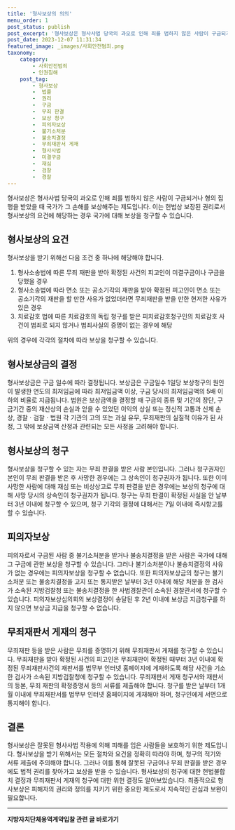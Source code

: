 ```yaml
---
title: '형사보상의 의의'
menu_order: 1
post_status: publish
post_excerpt: '형사보상은 형사사법 당국의 과오로 인해 죄를 범하지 않은 사람이 구금되거나 형의 집행을 받았을 때 국가가 그 손해를 보상해주는 제도입니다. 이는 헌법상 보장된 권리로서 형사보상의 요건에 해당하는 경우 국가에 대해 보상을 청구할 수 있습니다.'
post_date: 2023-12-07 11:31:34
featured_image: _images/사회안전범죄.png
taxonomy:
    category:
        - 사회안전범죄
        - 인권침해
    post_tag:
        - 형사보상
        -  법률
        -  권리
        -  구금
        -  무죄 판결
        -  보상 청구
        -  피의자보상
        -  불기소처분
        -  불송치결정
        -  무죄재판서 게재
        -  형사사법
        -  미결구금
        -  재심
        -  검찰
        -  경찰
---
```



형사보상은 형사사법 당국의 과오로 인해 죄를 범하지 않은 사람이 구금되거나 형의 집행을 받았을 때 국가가 그 손해를 보상해주는 제도입니다. 이는 헌법상 보장된 권리로서 형사보상의 요건에 해당하는 경우 국가에 대해 보상을 청구할 수 있습니다.

## 형사보상의 요건

형사보상을 받기 위해선 다음 조건 중 하나에 해당해야 합니다.
1. 형사소송법에 따른 무죄 재판을 받아 확정된 사건의 피고인이 미결구금이나 구금을 당했을 경우
2. 형사소송법에 따라 면소 또는 공소기각의 재판을 받아 확정된 피고인이 면소 또는 공소기각의 재판을 할 만한 사유가 없었더라면 무죄재판을 받을 만한 현저한 사유가 있은 경우
3. 치료감호 법에 따른 치료감호의 독립 청구를 받은 피치료감호청구인의 치료감호 사건이 범죄로 되지 않거나 범죄사실의 증명이 없는 경우에 해당

위의 경우에 각각의 절차에 따라 보상을 청구할 수 있습니다.

## 형사보상금의 결정

형사보상금은 구금 일수에 따라 결정됩니다. 보상금은 구금일수 1일당 보상청구의 원인이 발생한 연도의 최저임금에 따라 최저임금액 이상, 구금 당시의 최저임금액의 5배 이하의 비율로 지급됩니다. 법원은 보상금액을 결정할 때 구금의 종류 및 기간의 장단, 구금기간 중의 재산상의 손실과 얻을 수 있었던 이익의 상실 또는 정신적 고통과 신체 손상, 경찰ㆍ검찰ㆍ법원 각 기관의 고의 또는 과실 유무, 무죄재판의 실질적 이유가 된 사정, 그 밖에 보상금액 산정과 관련되는 모든 사정을 고려해야 합니다.

## 형사보상의 청구

형사보상을 청구할 수 있는 자는 무죄 판결을 받은 사람 본인입니다. 그러나 청구권자인 본인이 무죄 판결을 받은 후 사망한 경우에는 그 상속인이 청구권자가 됩니다. 또한 이미 사망한 사람에 대해 재심 또는 비상상고로 무죄 판결을 받은 경우에는 보상의 청구에 대해 사망 당시의 상속인이 청구권자가 됩니다. 청구는 무죄 판결이 확정된 사실을 안 날부터 3년 이내에 청구할 수 있으며, 청구 기각의 결정에 대해서는 7일 이내에 즉시항고를 할 수 있습니다.

## 피의자보상

피의자로서 구금된 사람 중 불기소처분을 받거나 불송치결정을 받은 사람은 국가에 대해 그 구금에 관한 보상을 청구할 수 있습니다. 그러나 불기소처분이나 불송치결정의 사유가 없는 경우에는 피의자보상을 청구할 수 없습니다. 또한 피의자보상금의 청구는 불기소처분 또는 불송치결정을 고지 또는 통지받은 날부터 3년 이내에 해당 처분을 한 검사가 소속된 지방검찰청 또는 불송치결정을 한 사법경찰관이 소속된 경찰관서에 청구할 수 있습니다. 피의자보상심의회의 보상결정이 송달된 후 2년 이내에 보상금 지급청구를 하지 않으면 보상금 지급을 청구할 수 없습니다.

## 무죄재판서 게재의 청구

무죄재판 등을 받은 사람은 무죄를 증명하기 위해 무죄재판서 게재를 청구할 수 있습니다. 무죄재판을 받아 확정된 사건의 피고인은 무죄재판이 확정된 때부터 3년 이내에 확정된 무죄재판사건의 재판서를 법무부 인터넷 홈페이지에 게재하도록 해당 사건을 기소한 검사가 소속된 지방검찰청에 청구할 수 있습니다. 무죄재판서 게재 청구서와 재판서의 등본, 무죄 재판의 확정증명서 등의 서류를 제출해야 합니다. 청구를 받은 날부터 1개월 이내에 무죄재판서를 법무부 인터넷 홈페이지에 게재해야 하며, 청구인에게 서면으로 통지해야 합니다.

## 결론

형사보상은 잘못된 형사사법 작용에 의해 피해를 입은 사람들을 보호하기 위한 제도입니다. 형사보상을 받기 위해서는 모든 절차와 요건을 정확히 따라야 하며, 청구의 적기와 서류 제출에 주의해야 합니다. 그러나 이를 통해 잘못된 구금이나 무죄 판결을 받은 경우에도 법적 권리를 찾아가고 보상을 받을 수 있습니다. 형사보상의 청구에 대한 헌법불합치 결정과 무죄재판서 게재의 청구에 대한 위헌 결정도 알아보았습니다. 최종적으로 형사보상은 피해자의 권리와 정의를 지키기 위한 중요한 제도로서 지속적인 관심과 보완이 필요합니다.
<!-- wp:separator -->
<hr class="wp-block-separator has-alpha-channel-opacity"/>
<!-- /wp:separator -->

<!-- wp:group {"backgroundColor":"base","layout":{"type":"constrained"}} -->
<div class="wp-block-group has-base-background-color has-background"><!-- wp:paragraph {"align":"center","fontSize":"medium"} -->
<p class="has-text-align-center has-large-font-size"><strong>지방자치단체용역계약입찰 관련 글 바로가기</strong></p>
<!-- /wp:paragraph -->


<!-- wp:latest-posts
{"categories":[{"id":7150,"count":19,"description":"","link":"https://uknowlaw.com/category/%ec%a7%80%eb%b0%a9%ec%9e%90%ec%b9%98%eb%8b%a8%ec%b2%b4%ec%9a%a9%ec%97%ad%ea%b3%84%ec%95%bd%ec%9e%85%ec%b0%b0/","name":"지방자치단체용역계약입찰","slug":"지방자치단체용역계약입찰","taxonomy":"category","parent":0,"meta":[],"_links":{"self":[{"href":"https://uknowlaw.com/wp-json/wp/v2/categories/7150"}],"collection":[{"href":"https://uknowlaw.com/wp-json/wp/v2/categories"}],"about":[{"href":"https://uknowlaw.com/wp-json/wp/v2/taxonomies/category"}],"wp:post_type":[{"href":"https://uknowlaw.com/wp-json/wp/v2/posts?categories=7150"}],"curies":[{"name":"wp","href":"https://api.w.org/{rel}","templated":true}]}}],"postsToShow":100,"excerptLength":28,"postLayout":"grid","columns":2,"featuredImageAlign":"left","featuredImageSizeSlug":"large","fontSize":"small"} /--></div>
<!-- /wp:group -->